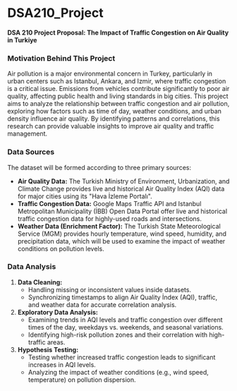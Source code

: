# DSA210_Project
**DSA 210 Project Proposal: The Impact of Traffic Congestion on Air Quality in Turkiye**

### **Motivation Behind This Project**
Air pollution is a major environmental concern in Turkey, particularly in urban centers such as Istanbul, Ankara, and Izmir, where traffic congestion is a critical issue. Emissions from vehicles contribute significantly to poor air quality, affecting public health and living standards in big cities. This project aims to analyze the relationship between traffic congestion and air pollution, exploring how factors such as time of day, weather conditions, and urban density influence air quality. By identifying patterns and correlations, this research can provide valuable insights to improve air quality and traffic management.

### **Data Sources**
The dataset will be formed according to three primary sources:
- **Air Quality Data:** The Turkish Ministry of Environment, Urbanization, and Climate Change provides live and historical Air Quality Index (AQI) data for major cities using its "Hava İzleme Portalı".
- **Traffic Congestion Data:** Google Maps Traffic API and Istanbul Metropolitan Municipality (İBB) Open Data Portal offer live and historical traffic congestion data for highly-used roads and intersections.
- **Weather Data (Enrichment Factor):** The Turkish State Meteorological Service (MGM) provides hourly temperature, wind speed, humidity, and precipitation data, which will be used to examine the impact of weather conditions on pollution levels.

### **Data Analysis**
1. **Data Cleaning:**
   - Handling missing or inconsistent values inside  datasets.
   - Synchronizing timestamps to align Air Quality İndex (AQI), traffic, and weather data for accurate correlation analysis.
2. **Exploratory Data Analysis:**
   - Examining trends in AQI levels and traffic congestion over different times of the day, weekdays vs. weekends, and seasonal variations.
   - Identifying high-risk pollution zones and their correlation with high-traffic areas.
3. **Hypothesis Testing:**
   - Testing whether increased traffic congestion leads to significant increases in AQI levels.
   - Analyzing the impact of weather conditions (e.g., wind speed, temperature) on pollution dispersion.



